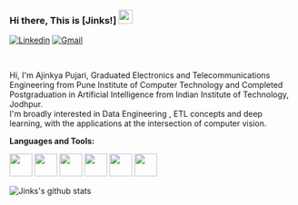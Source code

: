 ### Hi there, This is [Jinks!] <img src="https://media.giphy.com/media/hvRJCLFzcasrR4ia7z/giphy.gif" width="25px">


<!--<a href="https://www.linkedin.com/in/ajinkyapujari/">
  <img align="left" alt="Ajinkya Pujari | Linkedin" width="21px" src="https://github.com/JinksIntro/JinksIntro/blob/master/assests/linkedin.png" />
</a>
<a href="mailto:pujari.1@iitj.ac.in">
  <img align="left" alt="Ajinkya Pujari | Gmail" width="21px" src="https://github.com/JinksIntro/JinksIntro/blob/master/assests/gmail.png" />
</a> -->
[![Linkedin](https://img.shields.io/badge/-LinkedIn-blue?style=flat&logo=Linkedin&logoColor=white)](https://www.linkedin.com/in/ajinkyapujari/)
[![Gmail](https://img.shields.io/badge/-Gmail-red?labelColor=ffffff&style=flat&logo=Gmail&logoColor=red)](mailto:pujari.1@iitj.ac.in)

<br/>


Hi, I'm Ajinkya Pujari, Graduated Electronics and Telecommunications Engineering from Pune Institute of Computer Technology and Completed Postgraduation in Artificial Intelligence from  Indian Institute of Technology, Jodhpur.
<br/>
I'm broadly interested in Data Engineering , ETL concepts and deep learning, with the applications at the intersection of computer vision. 


**Languages and Tools:**

<code><img width="40" height="40" src="assests/python.png"></code>
<code><img width="40" height="40" src="assests/pytorch.png"></code>
<code><img width="40" height="40" src="assests/tensorflow.png"></code>
<code><img width="40" height="40" src="assests/keras.png"></code>
<code><img width="40" height="40" src="assests/cpp.jpg"></code>
<code><img width="40" height="40" src="assests/django.png"></code>

![Jinks's github stats](https://github-readme-stats.vercel.app/api?username=ajupujari&show_icons=true&title_color=fff&icon_color=7510F7&text_color=daf7dc&bg_color=151515)
